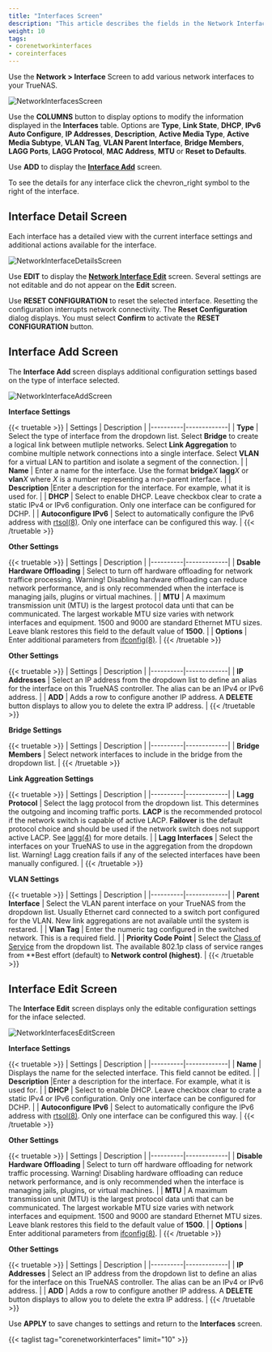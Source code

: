 ```yaml
---
title: "Interfaces Screen"
description: "This article describes the fields in the Network Interface screen on TrueNAS CORE."
weight: 10
tags:
- corenetworkinterfaces
- coreinterfaces
---
```


Use the **Network > Interface** Screen to add various network interfaces to your TrueNAS. 

![NetworkInterfacesScreen](/images/CORE/13.0/NetworkInterfacesScreen.png "Network Interfaces Screen")

Use the **COLUMNS** button to display options to modify the information displayed in the **Interfaces** table. Options are **Type**, **Link State**, **DHCP**, **IPv6 Auto Configure**, **IP Addresses**, **Description**, **Active Media Type**, **Active Media Subtype**, **VLAN Tag**, **VLAN Parent Interface**, **Bridge Members**, **LAGG Ports**, **LAGG Protocol**, **MAC Address**, **MTU** or **Reset to Defaults**.

Use **ADD** to display the [**Interface Add**](#interface-add-screen)  screen.

To see the details for any interface click the <span class="material-icons">chevron_right</span> symbol to the right of the interface.

## Interface Detail Screen
Each interface has a detailed view with the current interface settings and additional actions available for the interface.

![NetworkInterfaceDetailsScreen](/images/CORE/13.0/NetworkInterfaceDetailsScreen.png "Network Interface Details Screen")

Use **EDIT** to display the [**Network Interface Edit**](#interface-edit-screen) screen. Several settings are not editable and do not appear on the **Edit** screen.

Use **RESET CONFIGURATION** to reset the selected interface. Resetting the configuration interrupts network connectivity. The **Reset Configuration** dialog displays. You must select **Confirm** to activate the **RESET CONFIGURATION** button.

## Interface Add Screen

The **Interface Add** screen displays additional configuration settings based on the type of interface selected.

![NetworkInterfaceAddScreen](/images/CORE/13.0/NetworkInterfaceAddScreen.png "Network Interface Add Screen")

**Interface Settings**

{{< truetable >}}
| Settings | Description |
|----------|-------------|
| **Type** | Select the type of interface from the dropdown list. Select **Bridge** to create a logical link between mutliple networks. Select **Link Aggregation** to combine multiple network connections into a single interface. Select **VLAN** for a virtual LAN to partition and isolate a segment of the connection. |
| **Name** | Enter a name for the interface. Use the format **bridge***X* **lagg***X* or **vlan***X* where *X* is a number representing a non-parent interface. |
| **Description** |Enter a description for the interface. For example, what it is used for.  |
| **DHCP** | Select to enable DHCP. Leave checkbox clear to crate a static IPv4 or IPv6 configuration. Only one interface can be configured for DCHP. |
| **Autoconfigure IPv6** | Select to automatically configure the IPv6 address with [rtsol(8)](https://www.freebsd.org/cgi/man.cgi?query=rtsol). Only one interface can be configured this way. |
{{< /truetable >}}

**Other Settings**

{{< truetable >}}
| Settings | Description |
|----------|-------------|
| **Dsable Hardware Offloading** | Select to turn off hardware offloading for network traffice processing. Warning! Disabling hardware offloading can reduce network performance, and is only recommended when the interface is managing jails, plugins or virtual machines. |
| **MTU** | A maximum transmission unit (MTU) is the largest protocol data unti that can be communicated. The largest workable MTU size varies with network interfaces and equipment. 1500 and 9000 are standard Ethernet MTU sizes. Leave blank restores this field to the default value of **1500**. |
| **Options** | Enter additional parameters from [ifconfig(8)](https://www.freebsd.org/cgi/man.cgi?query=ifconfig). |
{{< /truetable >}}

**Other Settings**

{{< truetable >}}
| Settings | Description |
|----------|-------------|
| **IP Addresses** | Select an IP address from the dropdown list to define an alias for the interface on this TrueNAS controller. The alias can be an IPv4 or IPv6 address. |
| **ADD** | Adds a row to configure another IP address. A **DELETE** button displays to allow you to delete the extra IP address. |
{{< /truetable >}}

**Bridge Settings**

{{< truetable >}}
| Settings | Description |
|----------|-------------|
| **Bridge Members** | Select network interfaces to include in the bridge from the dropdown list. |
{{< /truetable >}}

**Link Aggreation Settings**

{{< truetable >}}
| Settings | Description |
|----------|-------------|
| **Lagg Protocol** | Select the lagg protocol from the dropdown list. This determines the outgoing and incoming traffic ports. **LACP** is the recommended protocol if the network switch is capable of active LACP. **Failover** is the default protocol choice and should be used if the network switch does not support active LACP. See [lagg(4)](https://www.freebsd.org/cgi/man.cgi?query=lagg) for more details. |
| **Lagg Interfaces** | Select the interfaces on your TrueNAS to use in the aggregation from the dropdown list. Warning! Lagg creation fails if any of the selected interfaces have been manually configured. |
{{< /truetable >}}

**VLAN Settings**

{{< truetable >}}
| Settings | Description |
|----------|-------------|
| **Parent Interface** | Select the VLAN parent interface on your TrueNAS from the dropdown list. Usually Ethernet card connected to a switch port configured for the VLAN. New link aggregations are not available until the system is restared. |
| **Vlan Tag** | Enter the numeric tag configured in the switched network. This is a required field. |
| **Priority Code Point** | Select the [Class of Service](https://tools.ietf.org/html/rfc4761#section-4.2.7) from the dropdown list. The available 802.1p class of service ranges from **Best effort (default) to **Network control (highest)**. |
{{< /truetable >}}

## Interface Edit Screen

The **Interface Edit** screen displays only the editable configuration settings for the inface selected.

![NetworkInterfacesEditScreen](/images/CORE/13.0/NetworkInterfacesEditScreen.png "Network Interfaces Edit Screen")

**Interface Settings**

{{< truetable >}}
| Settings | Description |
|----------|-------------|
| **Name** | Displays the name for the selected interface. This field cannot be edited. |
| **Description** |Enter a description for the interface. For example, what it is used for.  |
| **DHCP** | Select to enable DHCP. Leave checkbox clear to crate a static IPv4 or IPv6 configuration. Only one interface can be configured for DCHP. |
| **Autoconfigure IPv6** | Select to automatically configure the IPv6 address with [rtsol(8)](https://www.freebsd.org/cgi/man.cgi?query=rtsol). Only one interface can be configured this way. |
{{< /truetable >}}

**Other Settings**

{{< truetable >}}
| Settings | Description |
|----------|-------------|
| **Disable Hardware Offloading** | Select to turn off hardware offloading for network traffic processing. Warning! Disabling hardware offloading can reduce network performance, and is only recommended when the interface is managing jails, plugins, or virtual machines. |
| **MTU** | A maximum transmission unit (MTU) is the largest protocol data unti that can be communicated. The largest workable MTU size varies with network interfaces and equipment. 1500 and 9000 are standard Ethernet MTU sizes. Leave blank restores this field to the default value of **1500**. |
| **Options** | Enter additional parameters from [ifconfig(8)](https://www.freebsd.org/cgi/man.cgi?query=ifconfig). |
{{< /truetable >}}

**Other Settings**

{{< truetable >}}
| Settings | Description |
|----------|-------------|
| **IP Addresses** | Select an IP address from the dropdown list to define an alias for the interface on this TrueNAS controller. The alias can be an IPv4 or IPv6 address. |
| **ADD** | Adds a row to configure another IP address. A **DELETE** button displays to allow you to delete the extra IP address. |
{{< /truetable >}}

Use **APPLY** to save changes to settings and return to the **Interfaces** screen.

{{< taglist tag="corenetworkinterfaces" limit="10" >}}
